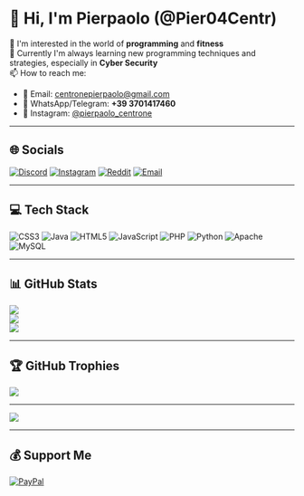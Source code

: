# 👋 Hi, I'm Pierpaolo (@Pier04Centr)

👀 I'm interested in the world of **programming** and **fitness**  
🌱 Currently I'm always learning new programming techniques and strategies, especially in **Cyber Security**  
📫 How to reach me:  
- 📧 Email: [centronepierpaolo@gmail.com](mailto:centronepierpaolo@gmail.com)  
- 📱 WhatsApp/Telegram: **+39 3701417460**  
- 📸 Instagram: [@pierpaolo_centrone](https://instagram.com/pierpaolo_centrone)  

---

## 🌐 Socials
[![Discord](https://img.shields.io/badge/Discord-%237289DA.svg?logo=discord&logoColor=white)](https://discord.gg/cFA9zcXS) 
[![Instagram](https://img.shields.io/badge/Instagram-%23E4405F.svg?logo=Instagram&logoColor=white)](https://instagram.com/pierpaolo_centrone) 
[![Reddit](https://img.shields.io/badge/Reddit-%23FF4500.svg?logo=Reddit&logoColor=white)](https://reddit.com/user/Pier04Centr) 
[![Email](https://img.shields.io/badge/Email-D14836?logo=gmail&logoColor=white)](mailto:centronepierpaolo@gmail.com)  

---

## 💻 Tech Stack
![CSS3](https://img.shields.io/badge/css3-%231572B6.svg?style=for-the-badge&logo=css3&logoColor=white) 
![Java](https://img.shields.io/badge/java-%23ED8B00.svg?style=for-the-badge&logo=openjdk&logoColor=white) 
![HTML5](https://img.shields.io/badge/html5-%23E34F26.svg?style=for-the-badge&logo=html5&logoColor=white) 
![JavaScript](https://img.shields.io/badge/javascript-%23323330.svg?style=for-the-badge&logo=javascript&logoColor=%23F7DF1E) 
![PHP](https://img.shields.io/badge/php-%23777BB4.svg?style=for-the-badge&logo=php&logoColor=white) 
![Python](https://img.shields.io/badge/python-3670A0?style=for-the-badge&logo=python&logoColor=ffdd54) 
![Apache](https://img.shields.io/badge/apache-%23D42029.svg?style=for-the-badge&logo=apache&logoColor=white) 
![MySQL](https://img.shields.io/badge/mysql-4479A1.svg?style=for-the-badge&logo=mysql&logoColor=white)  

---

## 📊 GitHub Stats
![](https://github-readme-stats.vercel.app/api?username=Pier04Centr&theme=dark&hide_border=false&include_all_commits=false&count_private=false)<br/>
![](https://nirzak-streak-stats.vercel.app/?user=Pier04Centr&theme=dark&hide_border=false)<br/>
![](https://github-readme-stats.vercel.app/api/top-langs/?username=Pier04Centr&theme=dark&hide_border=false&include_all_commits=false&count_private=false&layout=compact)  

---

## 🏆 GitHub Trophies
![](https://github-profile-trophy.vercel.app/?username=Pier04Centr&theme=react&no-frame=false&no-bg=false&margin-w=4)  

---

[![](https://visitcount.itsvg.in/api?id=Pier04Centr&icon=0&color=0)](https://visitcount.itsvg.in)  

---

## 💰 Support Me
[![PayPal](https://img.shields.io/badge/PayPal-00457C?style=for-the-badge&logo=paypal&logoColor=white)](https://paypal.me/PierpaoloCentrone)  

<!-- Proudly created with GPRM ( https://gprm.itsvg.in ) -->